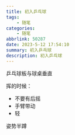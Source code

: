 ```yaml
---
title: 初入乒乓球
tags: 
    - 随笔
categories: 
    - 随笔
abbrlink: 50287
date: 2023-5-12 17:54:10
summary: 初入乒乓球
description: 初入乒乓球
---
```




乒乓球板与球桌垂直

挥的时候：

- 不要有后摇
- 手臂带动
- 轻

姿势半蹲

